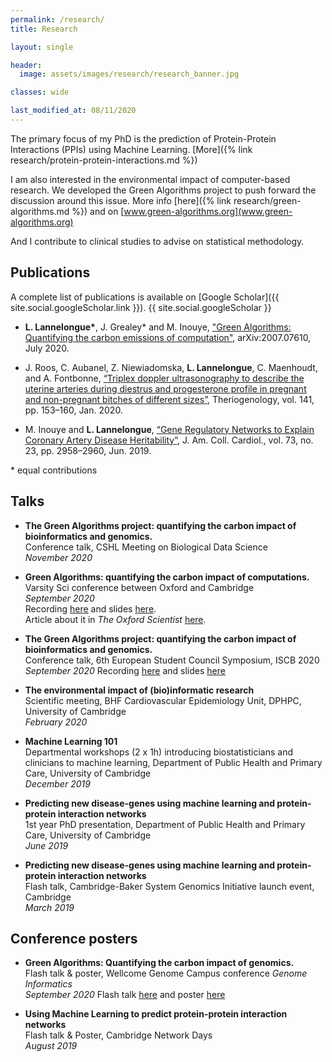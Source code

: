 ```yaml
---
permalink: /research/
title: Research

layout: single

header:
  image: assets/images/research/research_banner.jpg

classes: wide

last_modified_at: 08/11/2020
---
```


The primary focus of my PhD is the prediction of Protein-Protein Interactions (PPIs) using Machine Learning. [More]({% link research/protein-protein-interactions.md %})

I am also interested in the environmental impact of computer-based research.
We developed the Green Algorithms project to push forward the discussion around this issue.
More info [here]({% link research/green-algorithms.md %}) and on [www.green-algorithms.org](www.green-algorithms.org)

And I contribute to clinical studies to advise on statistical methodology.

## Publications

A complete list of publications is available on [Google Scholar]({{ site.social.googleScholar.link }}).
{{ site.social.googleScholar }}

- __L. Lannelongue\*__, J. Grealey\* and M. Inouye,
["Green Algorithms: Quantifying the carbon emissions of computation"](https://arxiv.org/abs/2007.07610),
arXiv:2007.07610, July 2020.

- J. Roos, C. Aubanel, Z. Niewiadomska, __L. Lannelongue__, C. Maenhoudt, and A. Fontbonne,
[“Triplex doppler ultrasonography to describe the uterine arteries during diestrus and progesterone profile in pregnant and non-pregnant bitches of different sizes”](https://www.sciencedirect.com/science/article/abs/pii/S0093691X19303826),
Theriogenology, vol. 141, pp. 153–160, Jan. 2020.

- M. Inouye and __L. Lannelongue__,
[“Gene Regulatory Networks to Explain Coronary Artery Disease Heritability”](http://www.onlinejacc.org/content/73/23/2958/F1),
J. Am. Coll. Cardiol., vol. 73, no. 23, pp. 2958–2960, Jun. 2019.

\* equal contributions

## Talks

- __The Green Algorithms project: quantifying the carbon impact of bioinformatics and genomics.__ <br>
Conference talk, CSHL Meeting on Biological Data Science <br>
_November 2020_

- __Green Algorithms: quantifying the carbon impact of computations.__ <br>
Varsity Sci conference between Oxford and Cambridge <br>
_September 2020_ <br>
Recording [here](https://t.co/pYoZNE2hEL?amp=1) and slides [here](https://t.co/HZUPH67D7x?amp=1). <br>
Article about it in _The Oxford Scientist_ [here](https://t.co/BalmrQvIYE?amp=1).

- __The Green Algorithms project: quantifying the carbon impact of bioinformatics and genomics.__ <br>
Conference talk, 6th European Student Council Symposium, ISCB 2020 <br>
_September 2020_
Recording [here](https://youtu.be/f9LOQ_L__ak) and slides [here](https://drive.google.com/file/d/1Aw8DRHII8Jai0eplBR-T_7ajepdm5bVZ/view?usp=sharing)

- __The environmental impact of (bio)informatic research__ <br>
Scientific meeting, BHF Cardiovascular Epidemiology Unit, DPHPC, University of Cambridge <br>
_February 2020_

- __Machine Learning 101__  <br>
Departmental workshops (2 x 1h) introducing biostatisticians and clinicians to machine learning,
Department of Public Health and Primary Care, University of Cambridge <br>
_December 2019_

- __Predicting new disease-genes using machine learning and protein-protein interaction networks__ <br>
1st year PhD presentation, Department of Public Health and Primary Care, University of Cambridge <br>
_June 2019_

- __Predicting new disease-genes using machine learning and protein-protein interaction networks__ <br>
Flash talk, Cambridge-Baker System Genomics Initiative launch event, Cambridge <br>
_March 2019_

## Conference posters

- __Green Algorithms: Quantifying the carbon impact of genomics.__ <br>
Flash talk & poster, Wellcome Genome Campus conference _Genome Informatics_ <br>
_September 2020_
Flash talk [here](https://t.co/5PI91II216?amp=1) and poster [here](https://t.co/j8SO3ou8oB?amp=1)

- __Using Machine Learning to predict protein-protein interaction networks__ <br>
Flash talk & Poster, Cambridge Network Days <br>
_August 2019_
